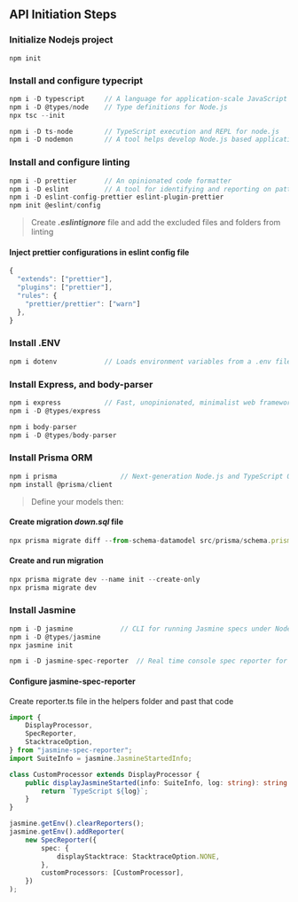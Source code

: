 ## API Initiation Steps

### Initialize Nodejs project

``` cli
npm init
```

### Install and configure typecript

``` ts
npm i -D typescript     // A language for application-scale JavaScript
npm i -D @types/node    // Type definitions for Node.js
npx tsc --init          

npm i -D ts-node        // TypeScript execution and REPL for node.js
npm i -D nodemon        // A tool helps develop Node.js based applications
```

### Install and configure linting
``` ts
npm i -D prettier       // An opinionated code formatter
npm i -D eslint         // A tool for identifying and reporting on patterns found in ECMAScript
npm i -D eslint-config-prettier eslint-plugin-prettier
npm init @eslint/config
```

> Create ***.eslintignore*** file and add the excluded files and folders from linting

#### Inject prettier configurations in eslint config file
``` ts
{
  "extends": ["prettier"],
  "plugins": ["prettier"],
  "rules": {
    "prettier/prettier": ["warn"]
  },
}
```

### Install .ENV
``` ts
npm i dotenv            // Loads environment variables from a .env file into process.env.
```

### Install Express, and body-parser
``` ts
npm i express           // Fast, unopinionated, minimalist web framework for node
npm i -D @types/express

npm i body-parser
npm i -D @types/body-parser
```

### Install Prisma ORM
``` ts
npm i prisma                // Next-generation Node.js and TypeScript ORM
npm install @prisma/client
```

> Define your models then:

#### Create migration *down.sql* file
``` ts
npx prisma migrate diff --from-schema-datamodel src/prisma/schema.prisma --to-schema-datasource src/prisma/schema.prisma --script > down.sql
```

#### Create and run migration
``` ts
npx prisma migrate dev --name init --create-only
npx prisma migrate dev
```

### Install Jasmine
``` ts
npm i -D jasmine            // CLI for running Jasmine specs under Node
npm i -D @types/jasmine
npx jasmine init

npm i -D jasmine-spec-reporter  // Real time console spec reporter for jasmine
```

#### Configure jasmine-spec-reporter
Create reporter.ts file in the helpers folder and past that code

``` ts
import {
    DisplayProcessor,
    SpecReporter,
    StacktraceOption,
} from "jasmine-spec-reporter";
import SuiteInfo = jasmine.JasmineStartedInfo;

class CustomProcessor extends DisplayProcessor {
    public displayJasmineStarted(info: SuiteInfo, log: string): string {
        return `TypeScript ${log}`;
    }
}

jasmine.getEnv().clearReporters();
jasmine.getEnv().addReporter(
    new SpecReporter({
        spec: {
            displayStacktrace: StacktraceOption.NONE,
        },
        customProcessors: [CustomProcessor],
    })
);

```